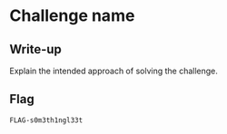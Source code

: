 # Challenge name

## Write-up

Explain the intended approach of solving the challenge. 

## Flag

`FLAG-s0m3th1ngl33t`